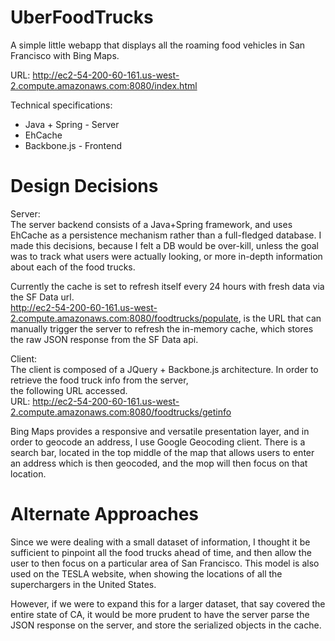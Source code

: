 UberFoodTrucks
==============

A simple little webapp that displays all the roaming food vehicles in San Francisco with Bing Maps.

URL: http://ec2-54-200-60-161.us-west-2.compute.amazonaws.com:8080/index.html

Technical specifications:
<ul>
<li>Java + Spring - Server
<li>EhCache 
<li>Backbone.js - Frontend
</ul>

Design Decisions
============

Server:<BR>
The server backend consists of a Java+Spring framework, and uses EhCache as a persistence mechanism rather than a full-fledged database.
I made this decisions, because I felt a DB would be over-kill, unless the goal was to track what users were actually 
looking, or more in-depth information about each of the food trucks.

Currently the cache is set to refresh itself every 24 hours with fresh data via the SF Data url. <BR>
http://ec2-54-200-60-161.us-west-2.compute.amazonaws.com:8080/foodtrucks/populate, is the URL that can manually trigger
the server to refresh the in-memory cache, which stores the raw JSON response from the SF Data api.

Client:<BR>
The client is composed of a JQuery + Backbone.js architecture. In order to retrieve the food truck info from the server,<BR>the following URL
accessed.<BR>
URL: http://ec2-54-200-60-161.us-west-2.compute.amazonaws.com:8080/foodtrucks/getinfo

Bing Maps provides a responsive and versatile presentation layer, and in order to geocode an address, I use Google Geocoding client.
There is a search bar, located in the top middle of the map that allows users to enter an address which is then geocoded, and the mop
will then focus on that location.

Alternate Approaches
============
Since we were dealing with a small dataset of information, I thought it be sufficient to pinpoint all the food trucks ahead of time,
and then allow the user to then focus on a particular area of San Francisco. This model is also used on the TESLA website, when showing 
the locations of all the superchargers in the United States.

However, if we were to expand this for a larger dataset, that say covered the entire state of CA, it would be more prudent to have the server
parse the JSON response on the server, and store the serialized objects in the cache.
